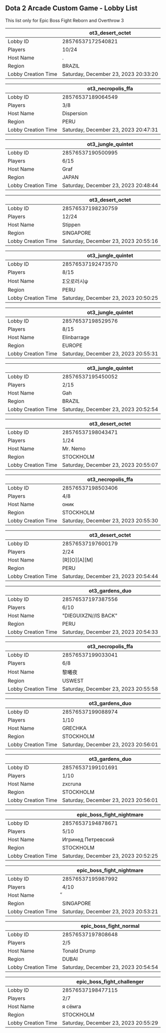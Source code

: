 ## Dota 2 Arcade Custom Game - Lobby List

This list only for Epic Boss Fight Reborn and Overthrow 3

|  | ot3_desert_octet |
| ------ | ------ |
| Lobby ID | 28576537172540821 |
| Players | 10/24 |
| Host Name | . |
| Region | BRAZIL |
| Lobby Creation Time | Saturday, December 23, 2023 20:33:20 |


|  | ot3_necropolis_ffa |
| ------ | ------ |
| Lobby ID | 28576537189064549 |
| Players | 3/8 |
| Host Name | Dispersion |
| Region | PERU |
| Lobby Creation Time | Saturday, December 23, 2023 20:47:31 |


|  | ot3_jungle_quintet |
| ------ | ------ |
| Lobby ID | 28576537190500995 |
| Players | 6/15 |
| Host Name | Graf |
| Region | JAPAN |
| Lobby Creation Time | Saturday, December 23, 2023 20:48:44 |


|  | ot3_desert_octet |
| ------ | ------ |
| Lobby ID | 28576537198230759 |
| Players | 12/24 |
| Host Name | Stippen |
| Region | SINGAPORE |
| Lobby Creation Time | Saturday, December 23, 2023 20:55:16 |


|  | ot3_jungle_quintet |
| ------ | ------ |
| Lobby ID | 28576537192473570 |
| Players | 8/15 |
| Host Name | Σ오로러시ψ |
| Region | PERU |
| Lobby Creation Time | Saturday, December 23, 2023 20:50:25 |


|  | ot3_jungle_quintet |
| ------ | ------ |
| Lobby ID | 28576537198529576 |
| Players | 8/15 |
| Host Name | Elinbarrage |
| Region | EUROPE |
| Lobby Creation Time | Saturday, December 23, 2023 20:55:31 |


|  | ot3_jungle_quintet |
| ------ | ------ |
| Lobby ID | 28576537195450052 |
| Players | 2/15 |
| Host Name | Gah |
| Region | BRAZIL |
| Lobby Creation Time | Saturday, December 23, 2023 20:52:54 |


|  | ot3_desert_octet |
| ------ | ------ |
| Lobby ID | 28576537198043471 |
| Players | 1/24 |
| Host Name | Mr. Nemo |
| Region | STOCKHOLM |
| Lobby Creation Time | Saturday, December 23, 2023 20:55:07 |


|  | ot3_necropolis_ffa |
| ------ | ------ |
| Lobby ID | 28576537198503406 |
| Players | 4/8 |
| Host Name | оник |
| Region | STOCKHOLM |
| Lobby Creation Time | Saturday, December 23, 2023 20:55:30 |


|  | ot3_desert_octet |
| ------ | ------ |
| Lobby ID | 28576537197600179 |
| Players | 2/24 |
| Host Name | [R][O][A][M] |
| Region | PERU |
| Lobby Creation Time | Saturday, December 23, 2023 20:54:44 |


|  | ot3_gardens_duo |
| ------ | ------ |
| Lobby ID | 28576537197387556 |
| Players | 6/10 |
| Host Name | "DIEGUIXZN//IS BACK" |
| Region | PERU |
| Lobby Creation Time | Saturday, December 23, 2023 20:54:33 |


|  | ot3_necropolis_ffa |
| ------ | ------ |
| Lobby ID | 28576537199033041 |
| Players | 6/8 |
| Host Name | 黎曦夜 |
| Region | USWEST |
| Lobby Creation Time | Saturday, December 23, 2023 20:55:58 |


|  | ot3_gardens_duo |
| ------ | ------ |
| Lobby ID | 28576537199088974 |
| Players | 1/10 |
| Host Name | GRECHKA |
| Region | STOCKHOLM |
| Lobby Creation Time | Saturday, December 23, 2023 20:56:01 |


|  | ot3_gardens_duo |
| ------ | ------ |
| Lobby ID | 28576537199101691 |
| Players | 1/10 |
| Host Name | zxcruna |
| Region | STOCKHOLM |
| Lobby Creation Time | Saturday, December 23, 2023 20:56:01 |


|  | epic_boss_fight_nightmare |
| ------ | ------ |
| Lobby ID | 28576537194878671 |
| Players | 5/10 |
| Host Name | Игринед Петревский |
| Region | STOCKHOLM |
| Lobby Creation Time | Saturday, December 23, 2023 20:52:25 |


|  | epic_boss_fight_nightmare |
| ------ | ------ |
| Lobby ID | 28576537195987992 |
| Players | 4/10 |
| Host Name | ็ |
| Region | SINGAPORE |
| Lobby Creation Time | Saturday, December 23, 2023 20:53:21 |


|  | epic_boss_fight_normal |
| ------ | ------ |
| Lobby ID | 28576537197808648 |
| Players | 2/5 |
| Host Name | Tonald Drump |
| Region | DUBAI |
| Lobby Creation Time | Saturday, December 23, 2023 20:54:54 |


|  | epic_boss_fight_challenger |
| ------ | ------ |
| Lobby ID | 28576537198477115 |
| Players | 2/7 |
| Host Name | я сёмга |
| Region | STOCKHOLM |
| Lobby Creation Time | Saturday, December 23, 2023 20:55:29 |


